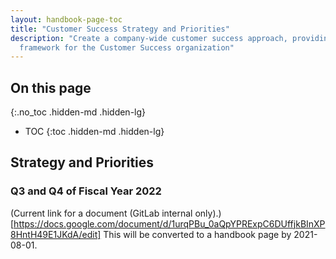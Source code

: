 ```yaml
---
layout: handbook-page-toc
title: "Customer Success Strategy and Priorities"
description: "Create a company-wide customer success approach, providing an engagement
  framework for the Customer Success organization"
---
```


## On this page
{:.no_toc .hidden-md .hidden-lg}

- TOC
{:toc .hidden-md .hidden-lg}

## Strategy and Priorities

### Q3 and Q4 of Fiscal Year 2022

(Current link for a document (GitLab internal only).)[https://docs.google.com/document/d/1urqPBu_0aQpYPRExpC6DUffjkBInXP8HntH49E1JKdA/edit] This will be converted to a handbook page by 2021-08-01.

